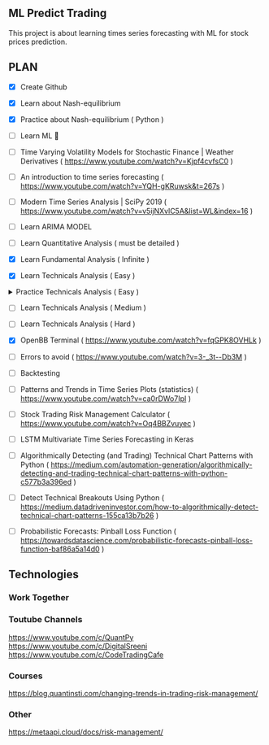 ## ML Predict Trading

This project is about learning times series forecasting with ML for stock prices prediction.

## PLAN
- [x] Create Github
- [x] Learn about Nash-equilibrium
- [x] Practice about Nash-equilibrium ( Python )
- [ ] Learn ML :tada:
- [ ] Time Varying Volatility Models for Stochastic Finance | Weather Derivatives ( https://www.youtube.com/watch?v=Kjpf4cvfsC0 )
- [ ] An introduction to time series forecasting ( https://www.youtube.com/watch?v=YQH-gKRuwsk&t=267s )
- [ ] Modern Time Series Analysis | SciPy 2019 ( https://www.youtube.com/watch?v=v5ijNXvlC5A&list=WL&index=16 )
- [ ] Learn ARIMA MODEL
- [ ] Learn Quantitative Analysis ( must be detailed )
- [x] Learn Fundamental Analysis ( Infinite )

- [x] Learn Technicals Analysis ( Easy )
<details>
<summary>Practice Technicals Analysis  ( Easy ) </summary>
- [x] Support & Resistance ( https://www.youtube.com/watch?v=aJ8Og-iLaas&t=1018s )
</details> 

- [ ] Learn Technicals Analysis ( Medium )
- [ ] Learn Technicals Analysis ( Hard )
- [x] OpenBB Terminal ( https://www.youtube.com/watch?v=fqGPK8OVHLk )
- [ ] Errors to avoid ( https://www.youtube.com/watch?v=3-_3t--Db3M )
- [ ] Backtesting
- [ ] Patterns and Trends in Time Series Plots (statistics) ( https://www.youtube.com/watch?v=ca0rDWo7IpI )
- [ ] Stock Trading Risk Management Calculator ( https://www.youtube.com/watch?v=Oq4BBZvuyec )
- [ ] LSTM Multivariate Time Series Forecasting in Keras
- [ ] Algorithmically Detecting (and Trading) Technical Chart Patterns with Python
 ( https://medium.com/automation-generation/algorithmically-detecting-and-trading-technical-chart-patterns-with-python-c577b3a396ed )
- [ ] Detect Technical Breakouts Using Python ( https://medium.datadriveninvestor.com/how-to-algorithmically-detect-technical-chart-patterns-155ca13b7b26 )
- [ ] Probabilistic Forecasts: Pinball Loss Function ( https://towardsdatascience.com/probabilistic-forecasts-pinball-loss-function-baf86a5a14d0 )


## Technologies

### Work Together

### Toutube Channels
https://www.youtube.com/c/QuantPy<br>
https://www.youtube.com/c/DigitalSreeni<br>
https://www.youtube.com/c/CodeTradingCafe<br>


### Courses
https://blog.quantinsti.com/changing-trends-in-trading-risk-management/<br>


### Other
https://metaapi.cloud/docs/risk-management/<br>

